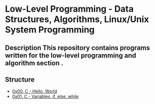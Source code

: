 # Low-Level Programming - Data Structures, Algorithms, Linux/Unix System Programming

## Description This repository contains programs written for the low-level programming and algorithm section .

## Structure
* [0x00. C - Hello, World](./0x00-hello_world)
* [0x01. C - Variables, if, else, while](./0x01-variables_if_else_while)